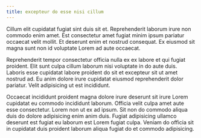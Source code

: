 ```yaml
---
title: excepteur do esse nisi cillum
---
```


Cillum elit cupidatat fugiat sint duis sit et. Reprehenderit laborum irure non commodo enim amet. Est consectetur amet fugiat minim ipsum pariatur occaecat velit mollit. Et deserunt enim et nostrud consequat. Ex eiusmod sit magna sunt non id voluptate Lorem ad aute occaecat.

Reprehenderit tempor consectetur officia nulla ex ex labore et qui fugiat proident. Elit sunt culpa cillum laborum nisi voluptate in do aute duis. Laboris esse cupidatat labore proident do sit et excepteur sit ut amet nostrud ad. Eu anim dolore irure cupidatat eiusmod reprehenderit dolor pariatur. Velit adipisicing ut est incididunt.

Occaecat incididunt proident magna dolore irure deserunt sit irure Lorem cupidatat eu commodo incididunt laborum. Officia velit culpa amet aute esse consectetur. Lorem non ut ex ad ipsum. Sit non do commodo aliqua duis do dolore adipisicing enim anim duis. Fugiat adipisicing ullamco deserunt est fugiat eu laborum est Lorem fugiat culpa. Veniam do officia sit in cupidatat duis proident laborum aliqua fugiat do et commodo adipisicing.